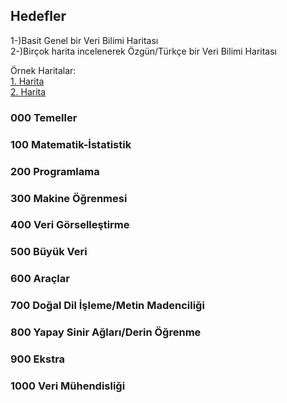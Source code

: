 ## Hedefler

1-)Basit Genel bir Veri Bilimi Haritası <br>
2-)Birçok harita incelenerek Özgün/Türkçe bir Veri Bilimi Haritası



Örnek Haritalar:<br>
[1. Harita](https://github.com/AMAI-GmbH/AI-Expert-Roadmap)<br>
[2. Harita](http://nirvacana.com/thoughts/2013/07/08/becoming-a-data-scientist/)<br>



### 000  Temeller <br>
### 100  Matematik-İstatistik <br>
### 200  Programlama <br>
### 300  Makine Öğrenmesi <br>
### 400  Veri Görselleştirme <br>
### 500  Büyük Veri <br>
### 600  Araçlar <br>
### 700  Doğal Dil İşleme/Metin Madenciliği <br>
### 800  Yapay Sinir Ağları/Derin Öğrenme <br>
### 900  Ekstra <br>
### 1000 Veri Mühendisliği <br>
